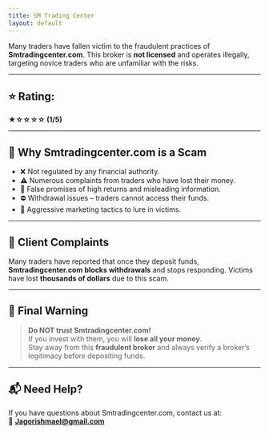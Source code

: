 ```yaml
---
title: SM Trading Center
layout: default
---
```


Many traders have fallen victim to the fraudulent practices of **Smtradingcenter.com**. This broker is **not licensed** and operates illegally, targeting novice traders who are unfamiliar with the risks.

---

## ⭐ Rating:
**★☆☆☆☆ (1/5)**

---

## 🚨 Why Smtradingcenter.com is a Scam

- ❌ Not regulated by any financial authority.  
- ⚠️ Numerous complaints from traders who have lost their money.  
- 🧪 False promises of high returns and misleading information.  
- ⛔ Withdrawal issues – traders cannot access their funds.  
- 🎯 Aggressive marketing tactics to lure in victims.  

---

## 📣 Client Complaints

Many traders have reported that once they deposit funds, **Smtradingcenter.com blocks withdrawals** and stops responding. Victims have lost **thousands of dollars** due to this scam.

---

## 🚫 Final Warning

> **Do NOT trust Smtradingcenter.com!**  
> If you invest with them, you will **lose all your money**.  
> Stay away from this **fraudulent broker** and always verify a broker’s legitimacy before depositing funds.

---

## 📬 Need Help?

If you have questions about Smtradingcenter.com, contact us at:  
📧 **Jagorishmael@gmail.com**
